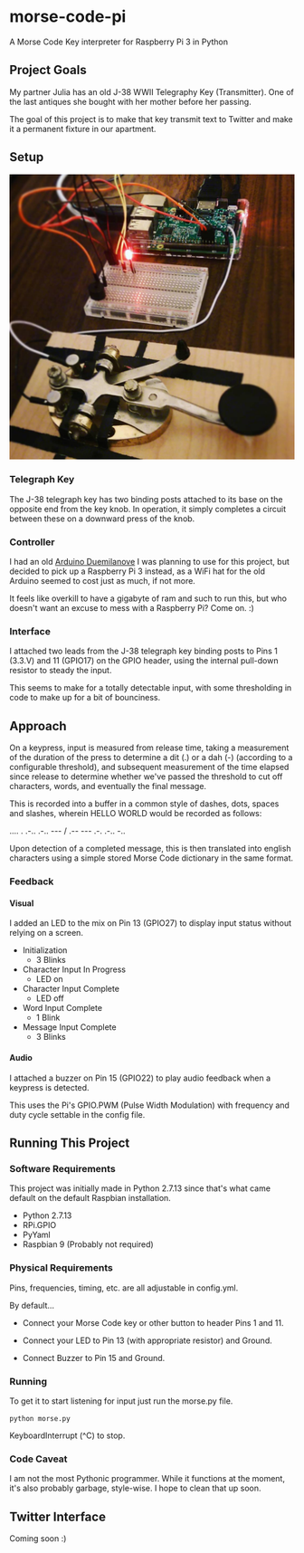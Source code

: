 # morse-code-pi
A Morse Code Key interpreter for Raspberry Pi 3 in Python

## Project Goals
My partner Julia has an old J-38 WWII Telegraphy Key (Transmitter). One of the last antiques she bought with her mother before her passing.

The goal of this project is to make that key transmit text to Twitter and make it a permanent fixture in our apartment.

## Setup

![J-38 Telegraph Key with Raspberry Pi Attached](./images/j38key-pi.jpg  "J-38 Telegraph Key with Raspberry Pi Attached")

### Telegraph Key

The J-38 telegraph key has two binding posts attached to its base on the opposite end from the key knob. In operation, it simply completes a circuit between these on a downward press of the knob.

### Controller

I had an old [Arduino Duemilanove](https://www.arduino.cc/en/Main/ArduinoBoardDuemilanove)  I was planning to use for this project, but decided to pick up a Raspberry Pi 3 instead, as a WiFi hat for the old Arduino seemed to cost just as much, if not more.

It feels like overkill to have a gigabyte of ram and such to run this, but who doesn't want an excuse to mess with a Raspberry Pi? Come on. :)

### Interface

I attached two leads from the J-38 telegraph key binding posts to Pins 1 (3.3.V) and 11 (GPIO17) on the GPIO header, using the internal pull-down resistor to steady the input.

This seems to make for a totally detectable input, with some thresholding in code to make up for a bit of bounciness.

## Approach

On a keypress, input is measured from release time, taking a measurement of the duration of the press to determine a dit (.) or a dah (-) (according to a configurable threshold), and subsequent measurement of the time elapsed since release to determine whether we've passed the threshold to cut off characters, words, and eventually the final message.

This is recorded into a buffer in a common style of dashes, dots, spaces and slashes, wherein HELLO WORLD would be recorded as follows:

.... . .-.. .-.. --- / .-- --- .-. .-.. -..

Upon detection of a completed message, this is then translated into english characters using a simple stored Morse Code dictionary in the same format.

### Feedback

#### Visual

I added an LED to the mix on Pin 13 (GPIO27) to display input status without relying on a screen.

- Initialization
	- 3 Blinks
- Character Input In Progress
	- LED on
- Character Input Complete
	- LED off
- Word Input Complete
	- 1 Blink
- Message Input Complete
	- 3 Blinks

#### Audio

I attached a buzzer on Pin 15 (GPIO22) to play audio feedback when a keypress is detected.

This uses the Pi's GPIO.PWM (Pulse Width Modulation) with frequency and duty cycle settable in the config file.

## Running This Project

### Software Requirements
This project was initially made in Python 2.7.13 since that's what came default on the default Raspbian installation.

- Python 2.7.13
- RPi.GPIO
- PyYaml
- Raspbian 9 (Probably not required)

### Physical Requirements

Pins, frequencies, timing, etc. are all adjustable in config.yml.

By default...

- Connect your Morse Code key or other button to header Pins 1 and 11.

- Connect your LED to Pin 13 (with appropriate resistor) and Ground.

- Connect Buzzer to Pin 15 and Ground.

### Running

To get it to start listening for input just run the morse.py file.
```
python morse.py
```
KeyboardInterrupt (^C) to stop.

### Code Caveat
I am not the most Pythonic programmer. While it functions at the moment, it's also probably garbage, style-wise. I hope to clean that up soon.

## Twitter Interface
Coming soon :)

